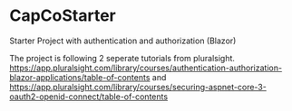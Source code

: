 # CapCoStarter
Starter Project with authentication and authorization (Blazor)

The project is following 2 seperate tutorials from pluralsight.
https://app.pluralsight.com/library/courses/authentication-authorization-blazor-applications/table-of-contents
and
https://app.pluralsight.com/library/courses/securing-aspnet-core-3-oauth2-openid-connect/table-of-contents
